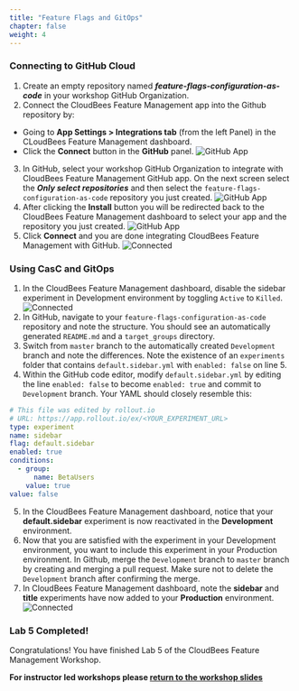 ```yaml
---
title: "Feature Flags and GitOps"
chapter: false
weight: 4
--- 
```


### Connecting to GitHub Cloud
1. Create an empty repository named ***feature-flags-configuration-as-code*** in your workshop GitHub Organization. 
2. Connect the CloudBees Feature Management app into the Github repository by:
  - Going to **App Settings > Integrations tab** (from the left Panel) in the CLoudBees Feature Management dashboard.
  - Click the **Connect** button in the **GitHub** panel. ![GitHub App](images/app-integrations.png?width=50pc)
3. In GitHub, select your workshop GitHub Organization to integrate with CloudBees Feature Management GitHub app. On the next screen select the ***Only select repositories*** and then select the `feature-flags-configuration-as-code` repository you just created. ![GitHub App](images/github-app-repo.png?width=50pc)
4. After clicking the **Install** button you will be redirected back to the CloudBees Feature Management dashboard to select your app and the repository you just created. ![GitHub App](images/github-rollout-confirmation.png?width=50pc) 
5. Click **Connect** and you are done integrating CloudBees Feature Management with GitHub. ![Connected](images/connected.png?width=50pc) 

### Using CasC and GitOps
1. In the CloudBees Feature Management dashboard, disable the sidebar experiment in Development environment by toggling `Active` to `Killed`. ![Connected](images/sidebar_killed.png?width=50pc)
2. In GitHub, navigate to your `feature-flags-configuration-as-code` repository and note the structure. You should see an automatically generated `README.md` and a `target_groups` directory.
3. Switch from `master` branch to the automatically created `Development` branch and note the differences. Note the existence of an `experiments` folder that contains `default.sidebar.yml` with `enabled: false` on line 5.
4. Within the GitHub code editor, modify `default.sidebar.yml` by editing the line `enabled: false` to become `enabled: true` and commit to `Development` branch. Your YAML should closely resemble this:

```YAML
# This file was edited by rollout.io
# URL: https://app.rollout.io/ex/<YOUR_EXPERIMENT_URL>
type: experiment
name: sidebar
flag: default.sidebar
enabled: true
conditions:
  - group:
      name: BetaUsers
    value: true
value: false
```
5. In the CloudBees Feature Management dashboard, notice that your **default.sidebar** experiment is now reactivated in the **Development** environment.
6. Now that you are satisfied with the experiment in your Development environment, you want to include this experiment in your Production environment. In Github, merge the `Development` branch to `master` branch by creating and merging a pull request. Make sure not to delete the `Development` branch after confirming the merge.
7. In CloudBees Feature Management dashboard, note the **sidebar** and **title** experiments have now added to your **Production** environment. ![Connected](images/production_sidebar.png?width=50pc)

### Lab 5 Completed!
Congratulations! You have finished Lab 5 of the CloudBees Feature Management Workshop.

**For instructor led workshops please <a href="https://cloudbees-days.github.io/cloudbees-field-workshops/cloudbees-feature-flags/#33">return to the workshop slides</a>**
